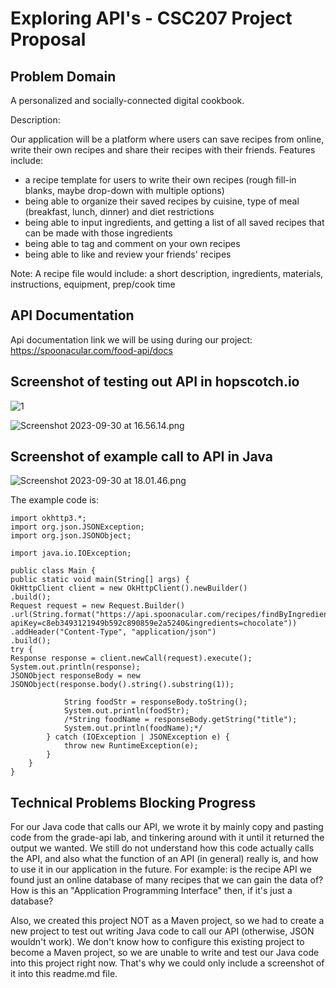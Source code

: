 # Exploring API's - CSC207 Project Proposal

## Problem Domain

A personalized and socially-connected digital cookbook.

Description:

Our application will be a platform where users can save recipes from online, write their
own recipes and share their recipes with their friends. Features include:
- a recipe template for users to write their own recipes (rough fill-in blanks, maybe 
drop-down with multiple options)
- being able to organize their saved recipes by cuisine, type of meal (breakfast, lunch, dinner)
and diet restrictions
- being able to input ingredients, and getting a list of all saved recipes that can be
made with those ingredients
- being able to tag and comment on your own recipes
- being able to like and review your friends' recipes

Note: A recipe file would include: a short description, ingredients, materials, instructions,
  equipment, prep/cook time

## API Documentation
  
Api documentation link we will be using during our project:
https://spoonacular.com/food-api/docs

## Screenshot of testing out API in hopscotch.io

![1](https://github.com/wwddddnnn/CSC207-API/assets/144649138/c6106526-7a12-4035-ae79-dae293d36742)

![Screenshot 2023-09-30 at 16.56.14.png](..%2F..%2F..%2FDesktop%2FScreenshot%202023-09-30%20at%2016.56.14.png)

## Screenshot of example call to API in Java

![Screenshot 2023-09-30 at 18.01.46.png](..%2F..%2F..%2FDesktop%2FScreenshot%202023-09-30%20at%2018.01.46.png)

The example code is:

```
import okhttp3.*;
import org.json.JSONException;
import org.json.JSONObject;

import java.io.IOException;

public class Main {
public static void main(String[] args) {
OkHttpClient client = new OkHttpClient().newBuilder()
.build();
Request request = new Request.Builder()
.url(String.format("https://api.spoonacular.com/recipes/findByIngredients?apiKey=c8eb3493121949b592c890859e2a5240&ingredients=chocolate"))
.addHeader("Content-Type", "application/json")
.build();
try {
Response response = client.newCall(request).execute();
System.out.println(response);
JSONObject responseBody = new JSONObject(response.body().string().substring(1));

            String foodStr = responseBody.toString();
            System.out.println(foodStr);
            /*String foodName = responseBody.getString("title");
            System.out.println(foodName);*/
        } catch (IOException | JSONException e) {
            throw new RuntimeException(e);
        }
    }
}
```

## Technical Problems Blocking Progress

For our Java code that calls our API, we wrote it by mainly copy and pasting code from
the grade-api lab, and tinkering around with it until it returned the output we wanted. We
still do not understand how this code actually calls the API, and also what the function of
an API (in general) really is, and how to use it in our application in the future. For example: is the
recipe API we found just an online database of many recipes that we can gain the data of? How
is this an "Application Programming Interface" then, if it's just a database?

Also, we created this project NOT as a Maven project, so we had to create a new project to test out
writing Java code to call our API (otherwise, JSON wouldn't work). We don't know how to 
configure this existing project to become a Maven project, so we are unable to write and 
test our Java code into this project right now. That's why we could only include a screenshot 
of it into this readme.md file.

